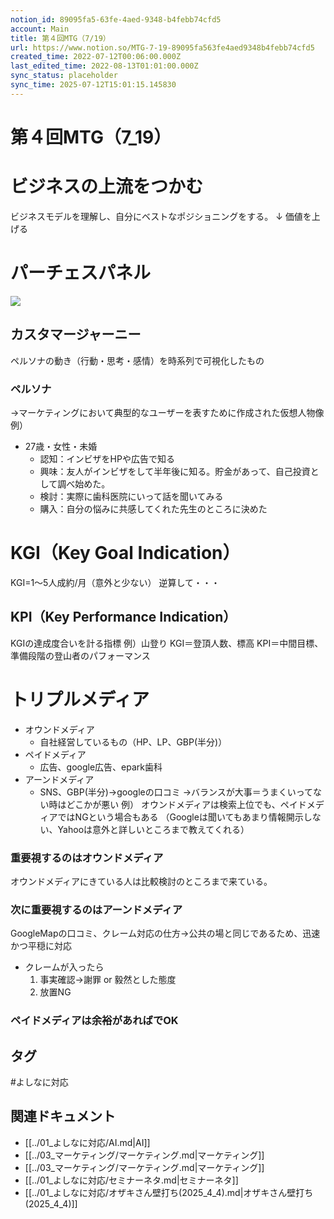 ```yaml
---
notion_id: 89095fa5-63fe-4aed-9348-b4febb74cfd5
account: Main
title: 第４回MTG（7/19）
url: https://www.notion.so/MTG-7-19-89095fa563fe4aed9348b4febb74cfd5
created_time: 2022-07-12T00:06:00.000Z
last_edited_time: 2022-08-13T01:01:00.000Z
sync_status: placeholder
sync_time: 2025-07-12T15:01:15.145830
---
```

# 第４回MTG（7_19）

# ビジネスの上流をつかむ
ビジネスモデルを理解し、自分にベストなポジショニングをする。
↓
価値を上げる
# パーチェスパネル
![](https://prod-files-secure.s3.us-west-2.amazonaws.com/736adce6-a3a4-4a64-9f74-d9aa055c96d2/4300426f-7ff0-47e4-abef-955fe68e7183/%E3%83%8F%E3%82%9A%E3%83%BC%E3%83%81%E3%82%A7%E3%82%B9%E3%83%8F%E3%82%9A%E3%83%8D%E3%83%AB.jpeg?X-Amz-Algorithm=AWS4-HMAC-SHA256&X-Amz-Content-Sha256=UNSIGNED-PAYLOAD&X-Amz-Credential=ASIAZI2LB466YVFLWZZ7%2F20250719%2Fus-west-2%2Fs3%2Faws4_request&X-Amz-Date=20250719T061645Z&X-Amz-Expires=3600&X-Amz-Security-Token=IQoJb3JpZ2luX2VjEIT%2F%2F%2F%2F%2F%2F%2F%2F%2F%2FwEaCXVzLXdlc3QtMiJHMEUCIF0ss4%2FpcCNNF5ac0UF526euYVtvVAcVVSENAqD5om40AiEAj5vGa2C%2FepTi1jbzNhKKL4r4Ngu4hO0fmfuXvkvpRx4qiAQInf%2F%2F%2F%2F%2F%2F%2F%2F%2F%2FARAAGgw2Mzc0MjMxODM4MDUiDFIb0hzdpcX7LvdTmircA526YLpmPK5ErFL6Km8k7F3NjAYb80ffHZYaQJGVSqY1LbLtpaxUd9mjc9Yd%2BHNp1JmUJWNTyppP2M0OFsGx%2FEFPVFAvRbu9f3qJ29KWGHvdLXi%2BjscEO0S0kQC3VFdLwy8hlvJXwAB%2FHMBNb85NCF69XQeU3jhzjXak%2Fk6Wyl5MS7Gc3lDNtyfoO0MjwIwYh4IjOzcQAiTp%2FhWigUrtRJuXsuQqfNPJxbiKRrseIo5e%2BAv3AYByjZ%2BF4nZZ9REyIpD%2Bk20AKdArrEyUVi%2B3ZCQxkSFB5H4qSDW9rNO0O%2F4Jx3s5LLMtAIoPBix973rvwtoqWuHVH48deFU08JgHGhO1wPryEkY2bO%2Bu7%2BWeCrjb735QHJJVzuX%2BL8VefcDQS2tyykd%2FxsD7ef5n3FyX%2B%2FSk%2BEvR85o0k2cv39exwI3avo0bns1dkUEYlc7EkbE1%2BBIvkiIMajmDIW%2F4Op%2BtrR2%2B0IDmR2L%2BFKhErCAMrh%2BHnvjSESw8wiuOwz8%2FvG9znwIX7iyMLpC96bnCVZYvIUFrSXynf6uDKWeu5QWQ0pHEG9F5BUM5Kjs7trVU5VVaH84WtGgccTlLR8NI7XTmlX4hh2cRmQ1rLFsWoyT%2FNOvRRpnSuHeJR3zkY3jGMIqr7MMGOqUBG92ER2mOb1IFArTz43SFWEMpINqcKewfETBNYR41YDsHWq8OthCQ4ERRotJ4WVpbgBDF2fN4KEIUWXH%2BO5wrDNVW9xatZhEV9fzyCdsb0qlSsH6jQ4I7kF%2BRbjoxb8nVpflyiiPugqCkOBot%2F7%2F3gj%2Bn7rZ4psoAv0XXvPOqYEZ6DrOeSoZ6bK1fkLilRcVC6Ww6JYkGEPksMPBSvLMh6M7vb8AD&X-Amz-Signature=39bfc0a1e75dc44ca6aa891d058360ae163d34e07d6e2b244a36b81774630125&X-Amz-SignedHeaders=host&x-amz-checksum-mode=ENABLED&x-id=GetObject)
## カスタマージャーニー
ペルソナの動き（行動・思考・感情）を時系列で可視化したもの
### ペルソナ
→マーケティングにおいて典型的なユーザーを表すために作成された仮想人物像
例）
- 27歳・女性・未婚
  - 認知：インビザをHPや広告で知る
  - 興味：友人がインビザをして半年後に知る。貯金があって、自己投資として調べ始めた。
  - 検討：実際に歯科医院にいって話を聞いてみる
  - 購入：自分の悩みに共感してくれた先生のところに決めた
# KGI（Key Goal Indication）
KGI=1〜5人成約/月（意外と少ない）
逆算して・・・
## KPI（Key Performance Indication）
KGIの達成度合いを計る指標
例）山登り
KGI＝登頂人数、標高
KPI＝中間目標、準備段階の登山者のパフォーマンス
# トリプルメディア
- オウンドメディア
  - 自社経営しているもの（HP、LP、GBP(半分)）
- ペイドメディア
  - 広告、google広告、epark歯科
- アーンドメディア
  - SNS、GBP(半分)→googleの口コミ
→バランスが大事＝うまくいってない時はどこかが悪い
例）
オウンドメディアは検索上位でも、ペイドメディアではNGという場合もある
（Googleは聞いてもあまり情報開示しない、Yahooは意外と詳しいところまで教えてくれる）
### 重要視するのはオウンドメディア
オウンドメディアにきている人は比較検討のところまで来ている。
### 次に重要視するのはアーンドメディア
GoogleMapの口コミ、クレーム対応の仕方→公共の場と同じであるため、迅速かつ平穏に対応
- クレームが入ったら
  1. 事実確認→謝罪 or 毅然とした態度
  1. 放置NG
### ペイドメディアは余裕があればでOK

## タグ

#よしなに対応 

## 関連ドキュメント

- [[../01_よしなに対応/AI.md|AI]]
- [[../03_マーケティング/マーケティング.md|マーケティング]]
- [[../03_マーケティング/マーケティング.md|マーケティング]]
- [[../01_よしなに対応/セミナーネタ.md|セミナーネタ]]
- [[../01_よしなに対応/オザキさん壁打ち(2025_4_4).md|オザキさん壁打ち(2025_4_4)]]
